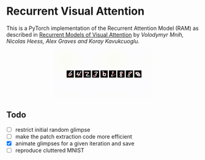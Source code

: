 # Recurrent Visual Attention

This is a PyTorch implementation of the Recurrent Attention Model (RAM) as described in [Recurrent Models of Visual Attention](https://arxiv.org/abs/1406.6247) by *Volodymyr Mnih, Nicolas Heess, Alex Graves and Koray Kavukcuoglu*.

<p align="center">
 <img src="./plots/example.gif" alt="Drawing", width=50%>
</p>

## Todo

- [ ] restrict initial random glimpse
- [ ] make the patch extraction code more efficient
- [x] animate glimpses for a given iteration and save
- [ ] reproduce cluttered MNIST
